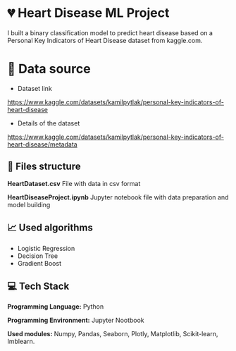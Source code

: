 # 💔 Heart Disease ML Project 

I built a binary classification model to predict heart disease based on a Personal Key Indicators of Heart Disease dataset from kaggle.com.

# 📂 Data source
* Dataset link

https://www.kaggle.com/datasets/kamilpytlak/personal-key-indicators-of-heart-disease

* Details of the dataset

https://www.kaggle.com/datasets/kamilpytlak/personal-key-indicators-of-heart-disease/metadata

## 📂 Files structure
**HeartDataset.csv** File with data in csv format

**HeartDiseaseProject.ipynb** Jupyter notebook file with  data preparation and model building 

## 📈 Used algorithms
* Logistic Regression
* Decision Tree
* Gradient Boost

## 💻 Tech Stack

**Programming Language:** Python

**Programming Environment:** Jupyter Nootbook

**Used modules:** Numpy, Pandas, Seaborn, Plotly, Matplotlib, Scikit-learn, Imblearn.


